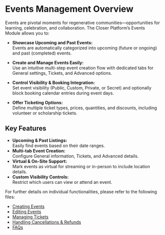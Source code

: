 # Events Management Overview

Events are pivotal moments for regenerative communities—opportunities for learning, celebration, and collaboration. The Closer Platform’s Events Module allows you to:

- **Showcase Upcoming and Past Events:**  
  Events are automatically categorized into upcoming (future or ongoing) and past (completed) events.

- **Create and Manage Events Easily:**  
  Use an intuitive multi-step event creation flow with dedicated tabs for General settings, Tickets, and Advanced options.

- **Control Visibility & Booking Integration:**  
  Set event visibility (Public, Custom, Private, or Secret) and optionally block booking calendar entries during event days.

- **Offer Ticketing Options:**  
  Define multiple ticket types, prices, quantities, and discounts, including volunteer or scholarship tickets.

## Key Features

- **Upcoming & Past Listings:**  
  Easily find events based on their date ranges.
- **Multi-tab Event Creation:**  
  Configure General information, Tickets, and Advanced details.
- **Virtual & On-Site Support:**  
  Mark events as virtual for streaming or in-person to include location details.
- **Custom Visibility Controls:**  
  Restrict which users can view or attend an event.

For further details on individual functionalities, please refer to the following files:
- [Creating Events](creating-events.md)
- [Editing Events](editing-events.md)
- [Managing Tickets](managing-tickets.md)
- [Handling Cancellations & Refunds](handling-cancellations-refunds.md)
- [FAQs](faq.md)